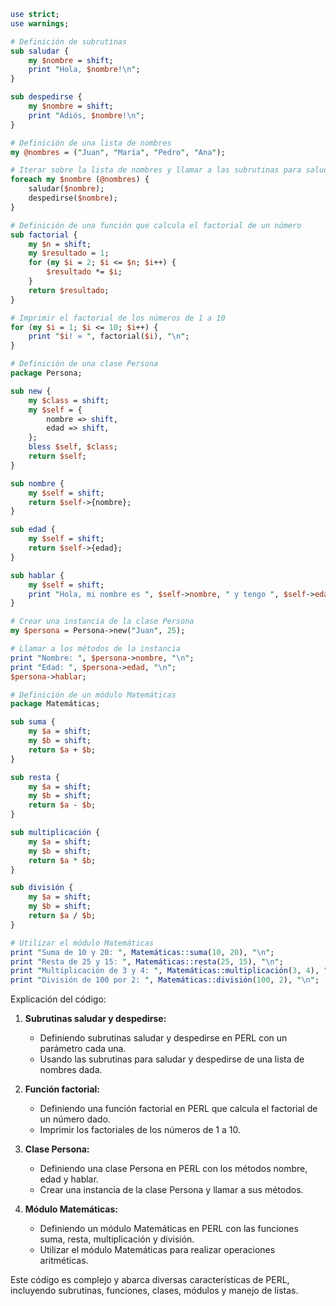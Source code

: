 ```perl
use strict;
use warnings;

# Definición de subrutinas
sub saludar {
    my $nombre = shift;
    print "Hola, $nombre!\n";
}

sub despedirse {
    my $nombre = shift;
    print "Adiós, $nombre!\n";
}

# Definición de una lista de nombres
my @nombres = ("Juan", "María", "Pedro", "Ana");

# Iterar sobre la lista de nombres y llamar a las subrutinas para saludar y despedirse
foreach my $nombre (@nombres) {
    saludar($nombre);
    despedirse($nombre);
}

# Definición de una función que calcula el factorial de un número
sub factorial {
    my $n = shift;
    my $resultado = 1;
    for (my $i = 2; $i <= $n; $i++) {
        $resultado *= $i;
    }
    return $resultado;
}

# Imprimir el factorial de los números de 1 a 10
for (my $i = 1; $i <= 10; $i++) {
    print "$i! = ", factorial($i), "\n";
}

# Definición de una clase Persona
package Persona;

sub new {
    my $class = shift;
    my $self = {
        nombre => shift,
        edad => shift,
    };
    bless $self, $class;
    return $self;
}

sub nombre {
    my $self = shift;
    return $self->{nombre};
}

sub edad {
    my $self = shift;
    return $self->{edad};
}

sub hablar {
    my $self = shift;
    print "Hola, mi nombre es ", $self->nombre, " y tengo ", $self->edad, " años.\n";
}

# Crear una instancia de la clase Persona
my $persona = Persona->new("Juan", 25);

# Llamar a los métodos de la instancia
print "Nombre: ", $persona->nombre, "\n";
print "Edad: ", $persona->edad, "\n";
$persona->hablar;

# Definición de un módulo Matemáticas
package Matemáticas;

sub suma {
    my $a = shift;
    my $b = shift;
    return $a + $b;
}

sub resta {
    my $a = shift;
    my $b = shift;
    return $a - $b;
}

sub multiplicación {
    my $a = shift;
    my $b = shift;
    return $a * $b;
}

sub división {
    my $a = shift;
    my $b = shift;
    return $a / $b;
}

# Utilizar el módulo Matemáticas
print "Suma de 10 y 20: ", Matemáticas::suma(10, 20), "\n";
print "Resta de 25 y 15: ", Matemáticas::resta(25, 15), "\n";
print "Multiplicación de 3 y 4: ", Matemáticas::multiplicación(3, 4), "\n";
print "División de 100 por 2: ", Matemáticas::división(100, 2), "\n";
```

Explicación del código:

1. **Subrutinas saludar y despedirse:**
   - Definiendo subrutinas saludar y despedirse en PERL con un parámetro cada una.
   - Usando las subrutinas para saludar y despedirse de una lista de nombres dada.

2. **Función factorial:**
   - Definiendo una función factorial en PERL que calcula el factorial de un número dado.
   - Imprimir los factoriales de los números de 1 a 10.

3. **Clase Persona:**
   - Definiendo una clase Persona en PERL con los métodos nombre, edad y hablar.
   - Crear una instancia de la clase Persona y llamar a sus métodos.

4. **Módulo Matemáticas:**
   - Definiendo un módulo Matemáticas en PERL con las funciones suma, resta, multiplicación y división.
   - Utilizar el módulo Matemáticas para realizar operaciones aritméticas.

Este código es complejo y abarca diversas características de PERL, incluyendo subrutinas, funciones, clases, módulos y manejo de listas.